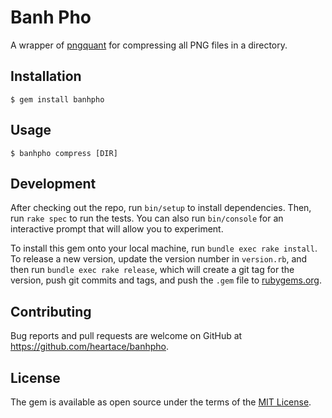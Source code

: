 # Banh Pho

A wrapper of [pngquant](https://pngquant.org/) for compressing all PNG files in a directory.

## Installation

    $ gem install banhpho

## Usage

    $ banhpho compress [DIR]

## Development

After checking out the repo, run `bin/setup` to install dependencies. Then, run `rake spec` to run the tests. You can also run `bin/console` for an interactive prompt that will allow you to experiment.

To install this gem onto your local machine, run `bundle exec rake install`. To release a new version, update the version number in `version.rb`, and then run `bundle exec rake release`, which will create a git tag for the version, push git commits and tags, and push the `.gem` file to [rubygems.org](https://rubygems.org).

## Contributing

Bug reports and pull requests are welcome on GitHub at https://github.com/heartace/banhpho.


## License

The gem is available as open source under the terms of the [MIT License](http://opensource.org/licenses/MIT).

